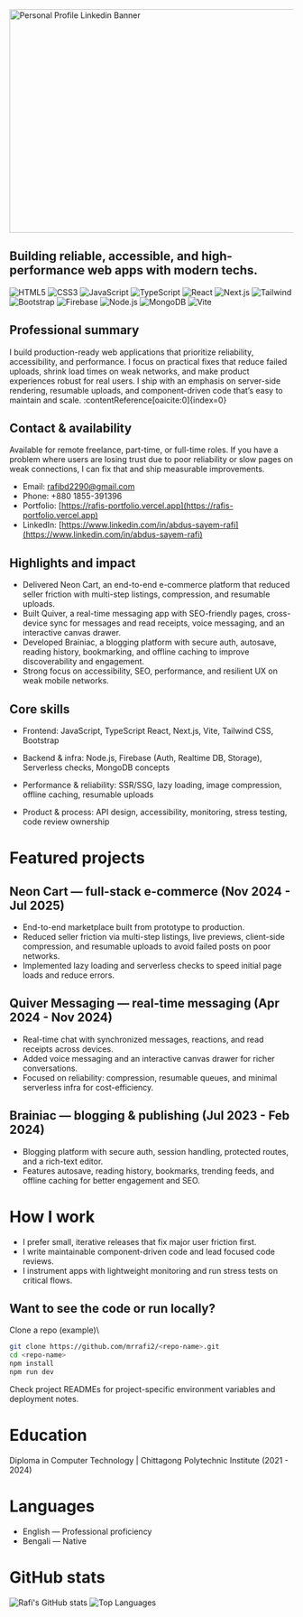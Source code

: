 <img width="1584" height="396" alt="Personal Profile Linkedin Banner" src="https://github.com/user-attachments/assets/de1ba7b0-c9a2-4e9b-b8be-7bd746cea759" />

## Building reliable, accessible, and high-performance web apps with modern techs.

![HTML5](https://img.shields.io/badge/HTML5-E34F26?style=flat&logo=html5&logoColor=fff)
![CSS3](https://img.shields.io/badge/CSS3-1572B6?style=flat&logo=css3&logoColor=fff)
![JavaScript](https://img.shields.io/badge/JavaScript-F7DF1E?style=flat&logo=javascript&logoColor=000)
![TypeScript](https://img.shields.io/badge/TypeScript-3178C6?style=flat&logo=typescript&logoColor=fff)
![React](https://img.shields.io/badge/React-61DAFB?style=flat&logo=react&logoColor=000)
![Next.js](https://img.shields.io/badge/Next.js-000000?style=flat&logo=next.js&logoColor=fff)
![Tailwind](https://img.shields.io/badge/TailwindCSS-38B2AC?style=flat&logo=tailwind-css&logoColor=fff)
![Bootstrap](https://img.shields.io/badge/Bootstrap-7952B3?style=flat&logo=bootstrap&logoColor=fff)
![Firebase](https://img.shields.io/badge/Firebase-FFCA28?style=flat&logo=firebase&logoColor=000)
![Node.js](https://img.shields.io/badge/Node.js-339933?style=flat&logo=node.js&logoColor=fff)
![MongoDB](https://img.shields.io/badge/MongoDB-4EA94B?style=for-the-badge&logo=mongodb&logoColor=white)
![Vite](https://img.shields.io/badge/Vite-646CFF?style=flat&logo=vite&logoColor=fff)


## Professional summary
I build production-ready web applications that prioritize reliability, accessibility, and performance. I focus on practical fixes that reduce failed uploads, shrink load times on weak networks, and make product experiences robust for real users. I ship with an emphasis on server-side rendering, resumable uploads, and component-driven code that’s easy to maintain and scale. :contentReference[oaicite:0]{index=0}

## Contact & availability

Available for remote freelance, part-time, or full-time roles. If you have a problem where users are losing trust due to poor reliability or slow pages on weak connections, I can fix that and ship measurable improvements.

- Email: [rafibd2290@gmail.com](mailto:rafibd2290@gmail.com)
- Phone: +880 1855-391396
- Portfolio: [https://rafis-portfolio.vercel.app](https://rafis-portfolio.vercel.app)
- LinkedIn: [https://www.linkedin.com/in/abdus-sayem-rafi](https://www.linkedin.com/in/abdus-sayem-rafi)


## Highlights and impact
- Delivered Neon Cart, an end-to-end e-commerce platform that reduced seller friction with multi-step listings, compression, and resumable uploads.  
- Built Quiver, a real-time messaging app with SEO-friendly pages, cross-device sync for messages and read receipts, voice messaging, and an interactive canvas drawer.  
- Developed Brainiac, a blogging platform with secure auth, autosave, reading history, bookmarking, and offline caching to improve discoverability and engagement.  
- Strong focus on accessibility, SEO, performance, and resilient UX on weak mobile networks.

## Core skills
- Frontend: JavaScript, TypeScript React, Next.js, Vite, Tailwind CSS, Bootstrap
  
- Backend & infra: Node.js, Firebase (Auth, Realtime DB, Storage), Serverless checks, MongoDB concepts
  
- Performance & reliability: SSR/SSG, lazy loading, image compression, offline caching, resumable uploads
  
- Product & process: API design, accessibility, monitoring, stress testing, code review ownership


# Featured projects

## Neon Cart — full-stack e-commerce (Nov 2024 - Jul 2025)
- End-to-end marketplace built from prototype to production.  
- Reduced seller friction via multi-step listings, live previews, client-side compression, and resumable uploads to avoid failed posts on poor networks.  
- Implemented lazy loading and serverless checks to speed initial page loads and reduce errors.

## Quiver Messaging — real-time messaging (Apr 2024 - Nov 2024)
- Real-time chat with synchronized messages, reactions, and read receipts across devices.  
- Added voice messaging and an interactive canvas drawer for richer conversations.  
- Focused on reliability: compression, resumable queues, and minimal serverless infra for cost-efficiency.

## Brainiac — blogging & publishing (Jul 2023 - Feb 2024)
- Blogging platform with secure auth, session handling, protected routes, and a rich-text editor.  
- Features autosave, reading history, bookmarks, trending feeds, and offline caching for better engagement and SEO.

# How I work
- I prefer small, iterative releases that fix major user friction first.  
- I write maintainable component-driven code and lead focused code reviews.  
- I instrument apps with lightweight monitoring and run stress tests on critical flows.

## Want to see the code or run locally?
Clone a repo (example)\

```bash
git clone https://github.com/mrrafi2/<repo-name>.git
cd <repo-name>
npm install
npm run dev
````

Check project READMEs for project-specific environment variables and deployment notes.

# Education

Diploma in Computer Technology |
Chittagong Polytechnic Institute (2021 - 2024)

# Languages

* English — Professional proficiency
* Bengali — Native


# GitHub stats

![Rafi's GitHub stats](https://github-readme-stats.vercel.app/api?username=mrrafi2&show_icons=true&theme=tokyonight)
![Top Languages](https://github-readme-stats.vercel.app/api/top-langs/?username=mrrafi2&layout=compact&theme=tokyonight)


